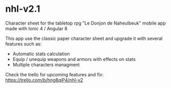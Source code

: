 # nhl-v2.1

Character sheet for the tabletop rpg "Le Donjon de Naheulbeuk" mobile app made with Ionic 4 / Angular 8

This app use the classic paper character sheet and upgrade it with several features such as:

- Automatic stats calculation
- Equip / unequip weapons and armors with effects on stats
- Multiple characters managment

Check the trello for upcoming features and fix: https://trello.com/b/hng8qiP4/nhl-v2
